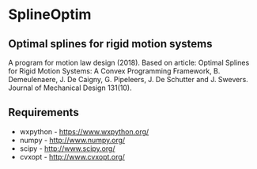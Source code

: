 # SplineOptim
## Optimal splines for rigid motion systems

A program for motion law design (2018).
Based on article: Optimal Splines for Rigid Motion Systems: A Convex Programming Framework,
B. Demeulenaere, J. De Caigny, G. Pipeleers, J. De Schutter and J. Swevers.
Journal of Mechanical Design 131(10).

## Requirements
* wxpython - https://www.wxpython.org/
* numpy - http://www.numpy.org/
* scipy - http://www.scipy.org/
* cvxopt - http://www.cvxopt.org/
